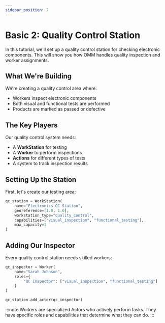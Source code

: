 ```yaml
---
sidebar_position: 2
---
```


# Basic 2: Quality Control Station

In this tutorial, we'll set up a quality control station for checking electronic components. This will show you how OMM handles quality inspection and worker assignments.

## What We're Building

We're creating a quality control area where:
- Workers inspect electronic components
- Both visual and functional tests are performed
- Products are marked as passed or defective

## The Key Players

Our quality control system needs:
- A **WorkStation** for testing
- A **Worker** to perform inspections
- **Actions** for different types of tests
- A system to track inspection results

## Setting Up the Station

First, let's create our testing area:

```python
qc_station = WorkStation(
    name="Electronics QC Station",
    georeference=[1.0, 1.0],
    workstation_type="quality_control",
    capabilities=["visual_inspection", "functional_testing"],
    max_capacity=1
)
```

## Adding Our Inspector

Every quality control station needs skilled workers:

```python
qc_inspector = Worker(
    name="Sarah Johnson",
    roles={
        "QC Inspector": ["visual_inspection", "functional_testing"]
    }
)

qc_station.add_actor(qc_inspector)
```

:::note
Workers are specialized Actors who actively perform tasks. They have specific roles and capabilities that determine what they can do.
:::

